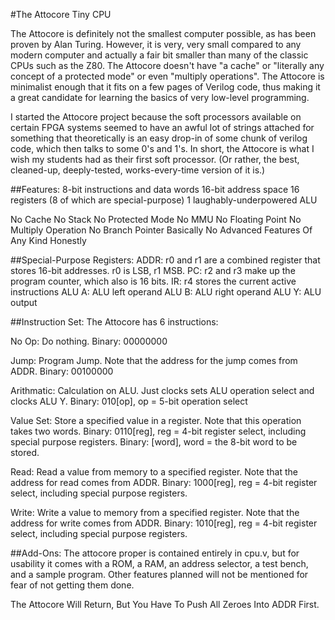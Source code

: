 #The Attocore Tiny CPU

The Attocore is definitely not the smallest computer possible, as has been proven by Alan Turing.  However, it is very, very small compared to any modern computer and actually a fair bit smaller than many of the classic CPUs such as the Z80.  The Attocore doesn't have "a cache" or "literally any concept of a protected mode" or even "multiply operations".  The Attocore is minimalist enough that it fits on a few pages of Verilog code, thus making it a great candidate for learning the basics of very low-level programming.

I started the Attocore project because the soft processors available on certain FPGA systems seemed to have an awful lot of strings attached for something that theoretically is an easy drop-in of some chunk of verilog code, which then talks to some 0's and 1's.  In short, the Attocore is what I wish my students had as their first soft processor.  (Or rather, the best, cleaned-up, deeply-tested, works-every-time version of it is.)


##Features:
8-bit instructions and data words
16-bit address space
16 registers (8 of which are special-purpose)
1 laughably-underpowered ALU

No Cache
No Stack
No Protected Mode
No MMU
No Floating Point
No Multiply Operation
No Branch Pointer
Basically No Advanced Features Of Any Kind Honestly


##Special-Purpose Registers:
ADDR: r0 and r1 are a combined register that stores 16-bit addresses. r0 is LSB, r1 MSB.
PC: r2 and r3 make up the program counter, which also is 16 bits.
IR: r4 stores the current active instructions
ALU A: ALU left operand
ALU B: ALU right operand
ALU Y: ALU output


##Instruction Set:
The Attocore has 6 instructions:

No Op: Do nothing.
Binary: 00000000

Jump: Program Jump.  Note that the address for the jump comes from ADDR.
Binary: 00100000

Arithmatic: Calculation on ALU.  Just clocks sets ALU operation select and clocks ALU Y.
Binary: 010[op], op = 5-bit operation select

Value Set: Store a specified value in a register.  Note that this operation takes two words.
Binary: 0110[reg], reg = 4-bit register select, including special purpose registers.
Binary: [word], word = the 8-bit word to be stored.

Read: Read a value from memory to a specified register.  Note that the address for read comes from ADDR.
Binary: 1000[reg], reg = 4-bit register select, including special purpose registers.

Write: Write a value to memory from a specified register.  Note that the address for write comes from ADDR.
Binary: 1010[reg], reg = 4-bit register select, including special purpose registers.


##Add-Ons:
The attocore proper is contained entirely in cpu.v, but for usability it comes with a ROM, a RAM, an address selector, a test bench, and a sample program.  Other features planned will not be mentioned for fear of not getting them done.

The Attocore Will Return, But You Have To Push All Zeroes Into ADDR First.
